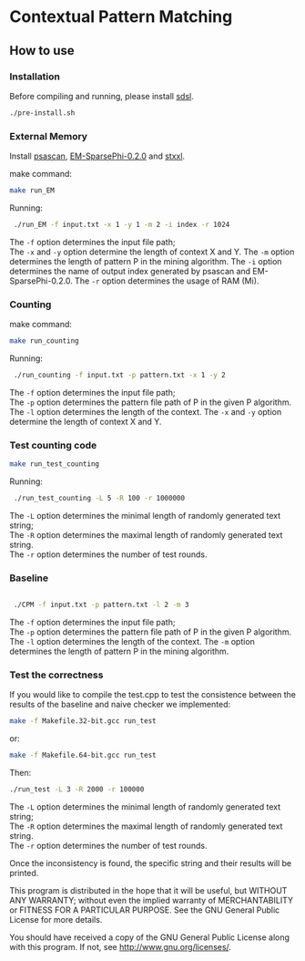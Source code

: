 Contextual Pattern Matching
===

How to use
----------

### Installation


Before compiling and running, please install [sdsl](https://github.com/simongog/sdsl-lite/tree/master).
```bash
./pre-install.sh
```
### External Memory

Install  [psascan](https://www.cs.helsinki.fi/group/pads/LCPscan.html), [EM-SparsePhi-0.2.0](https://www.cs.helsinki.fi/group/pads/better_em_laca.html) and [stxxl](https://stxxl.org/tags/1.4.1/index.html).


make command:
```bash
make run_EM
```
Running:
```bash
 ./run_EM -f input.txt -x 1 -y 1 -m 2 -i index -r 1024
```
The `-f` option determines the input file path;   
The `-x` and `-y` option determine the length of context X and Y.
The `-m` option determines the length of pattern P in the mining algorithm.
The `-i` option determines the name of output index generated by psascan and EM-SparsePhi-0.2.0.
The `-r` option determines the usage of RAM (Mi).


### Counting
make command:
```bash
make run_counting
```
Running:
```bash
 ./run_counting -f input.txt -p pattern.txt -x 1 -y 2
```
The `-f` option determines the input file path;   
The `-p` option determines the pattern file path of P in the given P algorithm.
The `-l` option determines the length of the context.
The `-x` and `-y` option determine the length of context X and Y.


### Test counting code
```bash
make run_test_counting
```
Running:
```bash
 ./run_test_counting -L 5 -R 100 -r 1000000
```
The `-L` option determines the minimal length of randomly generated text string;  
The `-R` option determines the maximal length of randomly generated text string.  
The `-r` option determines the number of test rounds.  


### Baseline

```bash

 ./CPM -f input.txt -p pattern.txt -l 2 -m 3
```
The `-f` option determines the input file path;   
The `-p` option determines the pattern file path of P in the given P algorithm.
The `-l` option determines the length of the context.
The `-m` option determines the length of pattern P in the mining algorithm.




### Test the correctness
If you would like to compile the test.cpp to test the consistence between the results of the baseline and naive checker we implemented:
```bash
make -f Makefile.32-bit.gcc run_test
```
or:
```bash
make -f Makefile.64-bit.gcc run_test
```
Then:
```bash
./run_test -L 3 -R 2000 -r 100000

```
The `-L` option determines the minimal length of randomly generated text string;  
The `-R` option determines the maximal length of randomly generated text string.  
The `-r` option determines the number of test rounds.  



Once the inconsistency is found, the specific string and their results will be printed.


This program is distributed in the hope that it will be useful, but WITHOUT ANY WARRANTY; without even the implied warranty of
MERCHANTABILITY or FITNESS FOR A PARTICULAR PURPOSE.  See the GNU General Public License for more details.

You should have received a copy of the GNU General Public License along with this program.  If not, see <http://www.gnu.org/licenses/>.